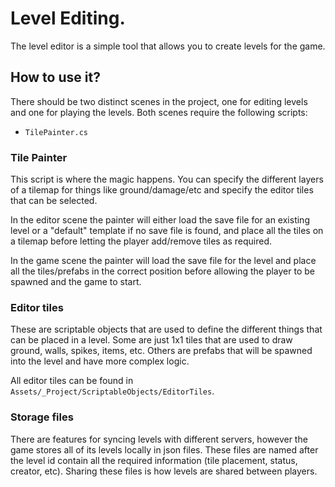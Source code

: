 # Level Editing.

The level editor is a simple tool that allows you to create levels for the game.

## How to use it?

There should be two distinct scenes in the project, one for editing levels and
one for playing the levels. Both scenes require the following scripts:

- `TilePainter.cs`

### Tile Painter

This script is where the magic happens. You can specify the different layers of
a tilemap for things like ground/damage/etc and specify the editor tiles that 
can be selected.

In the editor scene the painter will either load the save file for an existing 
level or a "default" template if no save file is found, and place all the tiles
on a tilemap before letting the player add/remove tiles as required.

In the game scene the painter will load the save file for the level and place
all the tiles/prefabs in the correct position before allowing the player to
be spawned and the game to start.

### Editor tiles

These are scriptable objects that are used to define the different things that 
can be placed in a level. Some are just 1x1 tiles that are used to draw ground,
walls, spikes, items, etc. Others are prefabs that will be spawned into the
level and have more complex logic.

All editor tiles can be found in `Assets/_Project/ScriptableObjects/EditorTiles`.

### Storage files

There are features for syncing levels with different servers, however the game 
stores all of its levels locally in json files. These files are named after the
level id contain all the required information (tile placement, status, creator,
etc). Sharing these files is how levels are shared between players.
